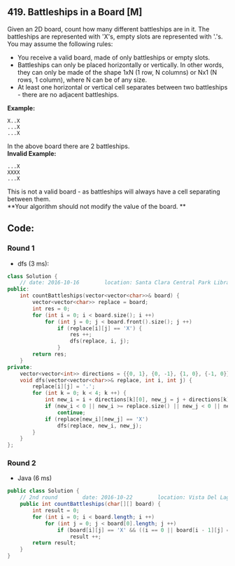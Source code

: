 ## 419. Battleships in a Board [M]
Given an 2D board, count how many different battleships are in it. The battleships are represented with 'X's, empty slots are represented with '.'s. You may assume the following rules:

- You receive a valid board, made of only battleships or empty slots.
- Battleships can only be placed horizontally or vertically. In other words, they can only be made of the shape 1xN (1 row, N columns) or Nx1 (N rows, 1 column), where N can be of any size.
- At least one horizontal or vertical cell separates between two battleships - there are no adjacent battleships.   

**Example:**
```
X..X
...X
...X
```
In the above board there are 2 battleships.   
**Invalid Example:**   
```
...X
XXXX
...X
```

This is not a valid board - as battleships will always have a cell separating between them.  
**Your algorithm should not modify the value of the board.   **

## Code:
### Round 1
- dfs (3 ms):
```c++
class Solution {
    // date: 2016-10-16        location: Santa Clara Central Park Library
public:
    int countBattleships(vector<vector<char>>& board) {
        vector<vector<char>> replace = board;
        int res = 0;
        for (int i = 0; i < board.size(); i ++)
            for (int j = 0; j < board.front().size(); j ++) 
                if (replace[i][j] == 'X') {
                    res ++;
                    dfs(replace, i, j);
                }
        return res;
    }
private:
    vector<vector<int>> directions = {{0, 1}, {0, -1}, {1, 0}, {-1, 0}};
    void dfs(vector<vector<char>>& replace, int i, int j) {
        replace[i][j] = '.';
        for (int k = 0; k < 4; k ++) {
            int new_i = i + directions[k][0], new_j = j + directions[k][1];
            if (new_i < 0 || new_i >= replace.size() || new_j < 0 || new_j >= replace.front().size())
                continue;
            if (replace[new_i][new_j] == 'X')
                dfs(replace, new_i, new_j);
        }
    }
};
```

### Round 2
- Java (6 ms)
```java
public class Solution {
    // 2nd round        date: 2016-10-22        location: Vista Del Lago III Apartement
    public int countBattleships(char[][] board) {
        int result = 0;
        for (int i = 0; i < board.length; i ++) 
            for (int j = 0; j < board[0].length; j ++)
                if (board[i][j] == 'X' && ((i == 0 || board[i - 1][j] == '.') && (j ==0 || board[i][j - 1] == '.'))) 
                    result ++;
        return result;
    }
}
```
